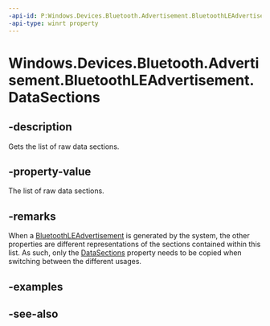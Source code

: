 ----api-id: P:Windows.Devices.Bluetooth.Advertisement.BluetoothLEAdvertisement.DataSections
-api-type: winrt property
---<!-- Property syntaxpublic Windows.Foundation.Collections.IVector<Windows.Devices.Bluetooth.Advertisement.BluetoothLEAdvertisementDataSection> DataSections { get; }--># Windows.Devices.Bluetooth.Advertisement.BluetoothLEAdvertisement.DataSections## -descriptionGets the list of raw data sections.## -property-valueThe list of raw data sections.## -remarksWhen a [BluetoothLEAdvertisement](bluetoothleadvertisement.md) is generated by the system, the other properties are different representations of the sections contained within this list. As such, only the [DataSections](bluetoothleadvertisement_datasections.md) property needs to be copied when switching between the different usages.## -examples## -see-also